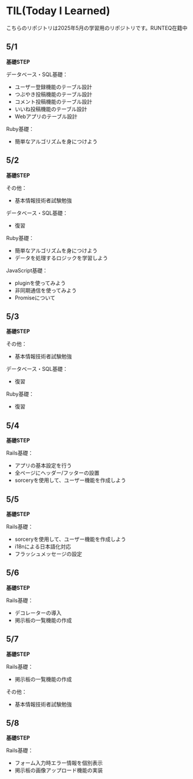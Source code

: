 # TIL(Today I Learned)

こちらのリポジトリは2025年5月の学習用のリポジトリです。RUNTEQ在籍中

## 5/1
**基礎STEP**

データベース・SQL基礎：
- ユーザー登録機能のテーブル設計
- つぶやき投稿機能のテーブル設計
- コメント投稿機能のテーブル設計
- いいね投稿機能のテーブル設計
- Webアプリのテーブル設計

Ruby基礎：
- 簡単なアルゴリズムを身につけよう

## 5/2
**基礎STEP**

その他：
- 基本情報技術者試験勉強

データベース・SQL基礎：
- 復習

Ruby基礎：
- 簡単なアルゴリズムを身につけよう
- データを処理するロジックを学習しよう

JavaScript基礎：
- pluginを使ってみよう
- 非同期通信を使ってみよう
- Promiseについて

## 5/3
**基礎STEP**

その他：
- 基本情報技術者試験勉強

データベース・SQL基礎：
- 復習

Ruby基礎：
- 復習

## 5/4
**基礎STEP**

Rails基礎：
- アプリの基本設定を行う
- 全ページにヘッダー/フッターの設置
- sorceryを使用して、ユーザー機能を作成しよう

## 5/5
**基礎STEP**

Rails基礎：
- sorceryを使用して、ユーザー機能を作成しよう
- i18nによる日本語化対応
- フラッシュメッセージの設定

## 5/6
**基礎STEP**

Rails基礎：
- デコレーターの導入
- 掲示板の一覧機能の作成

## 5/7
**基礎STEP**

Rails基礎：
- 掲示板の一覧機能の作成

その他：
- 基本情報技術者試験勉強

## 5/8
**基礎STEP**

Rails基礎：
- フォーム入力時エラー情報を個別表示
- 掲示板の画像アップロード機能の実装
